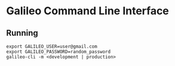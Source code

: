 # Galileo Command Line Interface

## Running
```
export GALILEO_USER=user@gmail.com
export GALILEO_PASSWORD=random_password
galileo-cli -m <development | production>
```
